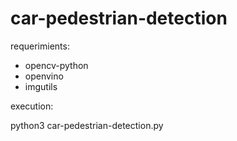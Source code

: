# car-pedestrian-detection

requerimients:

- opencv-python
- openvino
- imgutils

execution:

python3 car-pedestrian-detection.py
